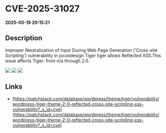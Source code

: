 # CVE-2025-31027

**2025-05-19 20:15:21**

## Description
Improper Neutralization of Input During Web Page Generation ('Cross-site Scripting') vulnerability in jocoxdesign Tiger tiger allows Reflected XSS.This issue affects Tiger: from n/a through 2.0.

![](https://img.shields.io/static/v1?label=Score&message=7.1&color=red)
![](https://img.shields.io/static/v1?label=Severity&message=HIGH&color=red)
![](https://img.shields.io/static/v1?label=CWE&message=XSS&color=green)

## Links
- [https://patchstack.com/database/wordpress/theme/tiger/vulnerability/wordpress-tiger-theme-2-0-reflected-cross-site-scripting-xss-vulnerability?_s_id=cve](https://patchstack.com/database/wordpress/theme/tiger/vulnerability/wordpress-tiger-theme-2-0-reflected-cross-site-scripting-xss-vulnerability?_s_id=cve)

